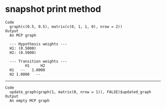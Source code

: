 # snapshot print method

    Code
      graph(c(0.5, 0.5), matrix(c(0, 1, 1, 0), nrow = 2))
    Output
      An MCP graph
      
      --- Hypothesis weights ---
      H1: (0.5000)
      H2: (0.5000)
      
      --- Transition weights ---
             H1     H2
      H1   --   1.0000
      H2 1.0000   --  

---

    Code
      update_graph(graph(1, matrix(0, nrow = 1)), FALSE)$updated_graph
    Output
      An empty MCP graph

